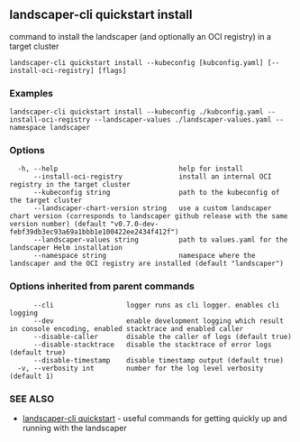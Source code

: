 ## landscaper-cli quickstart install

command to install the landscaper (and optionally an OCI registry) in a target cluster

```
landscaper-cli quickstart install --kubeconfig [kubconfig.yaml] [--install-oci-registry] [flags]
```

### Examples

```
landscaper-cli quickstart install --kubeconfig ./kubconfig.yaml --install-oci-registry --landscaper-values ./landscaper-values.yaml --namespace landscaper
```

### Options

```
  -h, --help                              help for install
      --install-oci-registry              install an internal OCI registry in the target cluster
      --kubeconfig string                 path to the kubeconfig of the target cluster
      --landscaper-chart-version string   use a custom landscaper chart version (corresponds to landscaper github release with the same version number) (default "v0.7.0-dev-febf39db3ec93a69a1bbb1e100422ee2434f412f")
      --landscaper-values string          path to values.yaml for the landscaper Helm installation
      --namespace string                  namespace where the landscaper and the OCI registry are installed (default "landscaper")
```

### Options inherited from parent commands

```
      --cli                  logger runs as cli logger. enables cli logging
      --dev                  enable development logging which result in console encoding, enabled stacktrace and enabled caller
      --disable-caller       disable the caller of logs (default true)
      --disable-stacktrace   disable the stacktrace of error logs (default true)
      --disable-timestamp    disable timestamp output (default true)
  -v, --verbosity int        number for the log level verbosity (default 1)
```

### SEE ALSO

* [landscaper-cli quickstart](landscaper-cli_quickstart.md)	 - useful commands for getting quickly up and running with the landscaper

